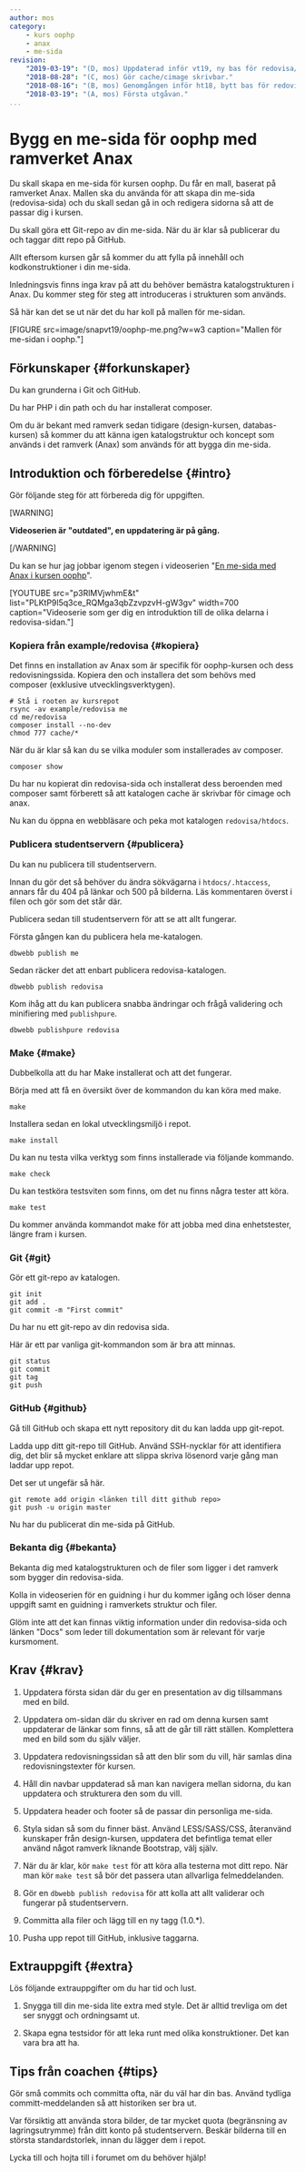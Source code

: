 ```yaml
---
author: mos
category:
    - kurs oophp
    - anax
    - me-sida
revision:
    "2019-03-19": "(D, mos) Uppdaterad inför vt19, ny bas för redovisa/."
    "2018-08-28": "(C, mos) Gör cache/cimage skrivbar."
    "2018-08-16": "(B, mos) Genomgången inför ht18, bytt bas för redovisa/."
    "2018-03-19": "(A, mos) Första utgåvan."
...
```

Bygg en me-sida för oophp med ramverket Anax
===================================

Du skall skapa en me-sida för kursen oophp. Du får en mall, baserat på ramverket Anax. Mallen ska du använda för att skapa din me-sida (redovisa-sida) och du skall sedan gå in och redigera sidorna så att de passar dig i kursen.

Du skall göra ett Git-repo av din me-sida. När du är klar så publicerar du och taggar ditt repo på GitHub.

Allt eftersom kursen går så kommer du att fylla på innehåll och kodkonstruktioner i din me-sida.

Inledningsvis finns inga krav på att du behöver bemästra katalogstrukturen i Anax. Du kommer steg för steg att introduceras i strukturen som används. 

<!--more-->

Så här kan det se ut när det du har koll på mallen för me-sidan.

[FIGURE src=image/snapvt19/oophp-me.png?w=w3 caption="Mallen för me-sidan i oophp."]



Förkunskaper {#forkunskaper}
-----------------------

Du kan grunderna i Git och GitHub.

Du har PHP i din path och du har installerat composer.

Om du är bekant med ramverk sedan tidigare (design-kursen, databas-kursen) så kommer du att känna igen katalogstruktur och koncept som används i det ramverk (Anax) som används för att bygga din me-sida.



Introduktion och förberedelse {#intro}
-----------------------

Gör följande steg för att förbereda dig för uppgiften.

[WARNING]

**Videoserien är "outdated", en uppdatering är på gång.**

[/WARNING]

Du kan se hur jag jobbar igenom stegen i videoserien "[En me-sida med Anax i kursen oophp](https://www.youtube.com/playlist?list=PLKtP9l5q3ce_RQMga3qbZzvpzvH-gW3gv)".

[YOUTUBE src="p3RlMVjwhmE&t" list="PLKtP9l5q3ce_RQMga3qbZzvpzvH-gW3gv" width=700 caption="Videoserie som ger dig en introduktion till de olika delarna i redovisa-sidan."]



### Kopiera från example/redovisa {#kopiera}

Det finns en installation av Anax som är specifik för oophp-kursen och dess redovisningssida. Kopiera den och installera det som behövs med composer (exklusive utvecklingsverktygen).

```text
# Stå i rooten av kursrepot
rsync -av example/redovisa me
cd me/redovisa
composer install --no-dev
chmod 777 cache/*
```

När du är klar så kan du se vilka moduler som installerades av composer.

```text
composer show
```

Du har nu kopierat din redovisa-sida och installerat dess beroenden med composer samt förberett så att katalogen cache är skrivbar för cimage och anax.

Nu kan du öppna en webbläsare och peka mot katalogen `redovisa/htdocs`.



### Publicera studentservern {#publicera}

Du kan nu publicera till studentservern.

Innan du gör det så behöver du ändra sökvägarna i `htdocs/.htaccess`, annars får du 404 på länkar och 500 på bilderna. Läs kommentaren överst i filen och gör som det står där.

Publicera sedan till studentservern för att se att allt fungerar.

Första gången kan du publicera hela me-katalogen.

```text
dbwebb publish me
```

Sedan räcker det att enbart publicera redovisa-katalogen.

```text
dbwebb publish redovisa
```

Kom ihåg att du kan publicera snabba ändringar och frågå validering och minifiering med `publishpure`.

```text
dbwebb publishpure redovisa
```



### Make {#make}

Dubbelkolla att du har Make installerat och att det fungerar.

Börja med att få en översikt över de kommandon du kan köra med make.

```text
make
```

Installera sedan en lokal utvecklingsmiljö i repot.

```text
make install
```

Du kan nu testa vilka verktyg som finns installerade via följande kommando.

```text
make check
```

Du kan testköra testsviten som finns, om det nu finns några tester att köra.

```text
make test
```

Du kommer använda kommandot make för att jobba med dina enhetstester, längre fram i kursen.



### Git {#git}

Gör ett git-repo av katalogen.

```text
git init
git add .
git commit -m "First commit"
```

Du har nu ett git-repo av din redovisa sida.

Här är ett par vanliga git-kommandon som är bra att minnas.

```text
git status
git commit
git tag
git push
```



### GitHub {#github}


Gå till GitHub och skapa ett nytt repository dit du kan ladda upp git-repot.

Ladda upp ditt git-repo till GitHub. Använd SSH-nycklar för att identifiera dig, det blir så mycket enklare att slippa skriva lösenord varje gång man laddar upp repot.

Det ser ut ungefär så här.

```text
git remote add origin <länken till ditt github repo>
git push -u origin master
```

Nu har du publicerat din me-sida på GitHub.



### Bekanta dig {#bekanta}

Bekanta dig med katalogstrukturen och de filer som ligger i det ramverk som bygger din redovisa-sida.

Kolla in videoserien för en guidning i hur du kommer igång och löser denna uppgift samt en guidning i ramverkets struktur och filer.

Glöm inte att det kan finnas viktig information under din redovisa-sida och länken "Docs" som leder till dokumentation som är relevant för varje kursmoment.



Krav {#krav}
-----------------------

1. Uppdatera första sidan där du ger en presentation av dig tillsammans med en bild.

1. Uppdatera om-sidan där du skriver en rad om denna kursen samt uppdaterar de länkar som finns, så att de går till rätt ställen. Komplettera med en bild som du själv väljer.

1. Uppdatera redovisningssidan så att den blir som du vill, här samlas dina redovisningstexter för kursen.

1. Håll din navbar uppdaterad så man kan navigera mellan sidorna, du kan uppdatera och strukturera den som du vill.

1. Uppdatera header och footer så de passar din personliga me-sida.

1. Styla sidan så som du finner bäst. Använd LESS/SASS/CSS, återanvänd kunskaper från design-kursen, uppdatera det befintliga temat eller använd något ramverk liknande Bootstrap, välj själv.

1. När du är klar, kör `make test` för att köra alla testerna mot ditt repo. När man kör `make test` så bör det passera utan allvarliga felmeddelanden.

1. Gör en `dbwebb publish redovisa` för att kolla att allt validerar och fungerar på studentservern.

1. Committa alla filer och lägg till en ny tagg (1.0.\*).

1. Pusha upp repot till GitHub, inklusive taggarna.



Extrauppgift {#extra}
-----------------------

Lös följande extrauppgifter om du har tid och lust.

1. Snygga till din me-sida lite extra med style. Det är alltid trevliga om det ser snyggt och ordningsamt ut.

1. Skapa egna testsidor för att leka runt med olika konstruktioner. Det kan vara bra att ha.



Tips från coachen {#tips}
-----------------------

Gör små commits och committa ofta, när du väl har din bas. Använd tydliga committ-meddelanden så att historiken ser bra ut.

Var försiktig att använda stora bilder, de tar mycket quota (begränsning av lagringsutrymme) från ditt konto på studentservern. Beskär bilderna till en största standardstorlek, innan du lägger dem i repot.

Lycka till och hojta till i forumet om du behöver hjälp!
